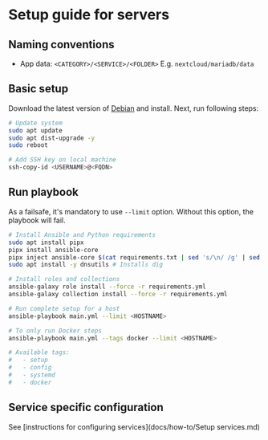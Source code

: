 # Setup guide for servers

## Naming conventions

- App data: `<CATEGORY>/<SERVICE>/<FOLDER>` E.g. `nextcloud/mariadb/data`

## Basic setup

Download the latest version of [Debian](https://www.debian.org/distrib/netinst) and install. Next, run following steps:

```bash
# Update system
sudo apt update
sudo apt dist-upgrade -y
sudo reboot

# Add SSH key on local machine
ssh-copy-id <USERNAME>@<FQDN>
```

## Run playbook

As a failsafe, it's mandatory to use `--limit` option.
Without this option, the playbook will fail.

```bash
# Install Ansible and Python requirements
sudo apt install pipx
pipx install ansible-core
pipx inject ansible-core $(cat requirements.txt | sed 's/\n/ /g' | sed 's/#.*//') # pipx on Debian is too old to support flag "-r"
sudo apt install -y dnsutils # Installs dig

# Install roles and collections
ansible-galaxy role install --force -r requirements.yml
ansible-galaxy collection install --force -r requirements.yml

# Run complete setup for a host
ansible-playbook main.yml --limit <HOSTNAME>

# To only run Docker steps
ansible-playbook main.yml --tags docker --limit <HOSTNAME>

# Available tags:
#   - setup
#   - config
#   - systemd
#   - docker
```

## Service specific configuration

See [instructions for configuring services](docs/how-to/Setup services.md)
